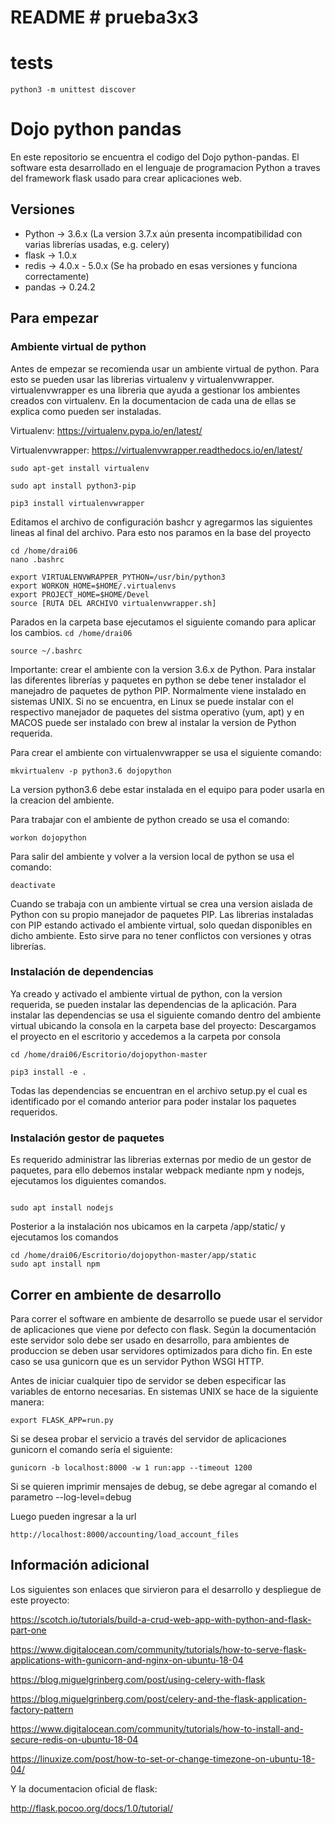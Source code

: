 # README # prueba3x3

# tests
`python3 -m unittest discover`

# Dojo python pandas

En este repositorio se encuentra el codigo del Dojo python-pandas.
El software esta desarrollado en el lenguaje de programacion Python a traves del framework flask usado para crear 
aplicaciones web.  

## Versiones

* Python -> 3.6.x (La version 3.7.x aún presenta incompatibilidad con varias librerías usadas, e.g. celery)
* flask -> 1.0.x
* redis -> 4.0.x - 5.0.x (Se ha probado en esas versiones y funciona correctamente)
* pandas -> 0.24.2

## Para empezar
### Ambiente virtual de python
Antes de empezar se recomienda usar un ambiente virtual de python. Para esto se pueden usar las librerias virtualenv 
y virtualenvwrapper. virtualenvwrapper es una libreria que ayuda a gestionar los ambientes creados con virtualenv.
En la documentacion de cada una de ellas se explica como pueden ser instaladas.

Virtualenv:
https://virtualenv.pypa.io/en/latest/

Virtualenvwrapper: https://virtualenvwrapper.readthedocs.io/en/latest/

~~~~
sudo apt-get install virtualenv

sudo apt install python3-pip

pip3 install virtualenvwrapper
~~~~

Editamos el archivo de configuración bashcr y agregarmos las siguientes lineas al final del archivo.
Para esto nos paramos en la base del proyecto

~~~~
cd /home/drai06
nano .bashrc

export VIRTUALENVWRAPPER_PYTHON=/usr/bin/python3
export WORKON_HOME=$HOME/.virtualenvs
export PROJECT_HOME=$HOME/Devel
source [RUTA DEL ARCHIVO virtualenvwrapper.sh]
~~~~

Parados en la carpeta base ejecutamos el siguiente comando para aplicar los cambios.
`cd /home/drai06`

`source ~/.bashrc`

Importante: crear el ambiente con la version 3.6.x de Python. Para instalar las diferentes librerías y paquetes en 
python se debe tener instalador el manejadro de paquetes de python PIP. Normalmente viene instalado en sistemas UNIX. 
Si no se encuentra, en Linux se puede instalar con el respectivo manejador de paquetes del sistma operativo (yum, apt) 
y en MACOS puede ser instalado con brew al instalar la version de Python requerida. 

Para crear el ambiente con virtualenvwrapper se usa el siguiente comando:

`mkvirtualenv -p python3.6 dojopython`

La version python3.6 debe estar instalada en el equipo para poder usarla en la creacion del ambiente.

Para trabajar con el ambiente de python creado se usa el comando:

`workon dojopython`

Para salir del ambiente y volver a la version local de python se usa el comando:

`deactivate`

Cuando se trabaja con un ambiente virtual se crea una version aislada de Python con su propio manejador de paquetes PIP. 
Las librerias instaladas con PIP estando activado el ambiente virtual, solo quedan disponibles en dicho ambiente. 
Esto sirve para no tener conflictos con versiones y otras librerías.

### Instalación de dependencias
Ya creado y activado el ambiente virtual de python, con la version requerida, se pueden instalar las dependencias de 
la aplicación. Para instalar las dependencias se usa el siguiente comando dentro del ambiente virtual ubicando la 
consola en la carpeta base del proyecto:
Descargamos el proyecto en el escritorio y accedemos a la carpeta por consola

`cd /home/drai06/Escritorio/dojopython-master`

`pip3 install -e .`

Todas las dependencias se encuentran en el archivo setup.py el cual es identificado por el comando anterior para 
poder instalar los paquetes requeridos.

### Instalación gestor de paquetes
Es requerido administrar las librerias externas por medio de un gestor de paquetes, para ello debemos instalar webpack
mediante npm y nodejs, ejecutamos los diguientes comandos.

~~~~ ################################# NO HACER (?) ####################

sudo apt install nodejs
~~~~ 

Posterior a la instalación nos ubicamos en la carpeta /app/static/ y ejecutamos los comandos

~~~~
cd /home/drai06/Escritorio/dojopython-master/app/static
sudo apt install npm
~~~~ 

## Correr en ambiente de desarrollo
Para correr el software en ambiente de desarrollo se puede usar el servidor de aplicaciones que viene por defecto con 
flask. Según la documentación este servidor solo debe ser usado en desarrollo, para ambientes de produccion se deben 
usar servidores optimizados para dicho fin. En este caso se usa gunicorn que es un servidor Python WSGI HTTP.

Antes de iniciar cualquier tipo de servidor se deben especificar las variables de entorno necesarias. 
En sistemas UNIX se hace de la siguiente manera:

~~~~
export FLASK_APP=run.py
~~~~

Si se desea probar el servicio a través del servidor de aplicaciones gunicorn el comando sería el siguiente:

`gunicorn -b localhost:8000 -w 1 run:app --timeout 1200`

Si se quieren imprimir mensajes de debug, se debe agregar al comando el parametro --log-level=debug

Luego pueden ingresar a la url 

`http://localhost:8000/accounting/load_account_files`

## Información adicional
Los siguientes son enlaces que sirvieron para el desarrollo y despliegue de este proyecto:

https://scotch.io/tutorials/build-a-crud-web-app-with-python-and-flask-part-one

https://www.digitalocean.com/community/tutorials/how-to-serve-flask-applications-with-gunicorn-and-nginx-on-ubuntu-18-04

https://blog.miguelgrinberg.com/post/using-celery-with-flask

https://blog.miguelgrinberg.com/post/celery-and-the-flask-application-factory-pattern

https://www.digitalocean.com/community/tutorials/how-to-install-and-secure-redis-on-ubuntu-18-04

https://linuxize.com/post/how-to-set-or-change-timezone-on-ubuntu-18-04/

Y la documentacion oficial de flask:

http://flask.pocoo.org/docs/1.0/tutorial/
